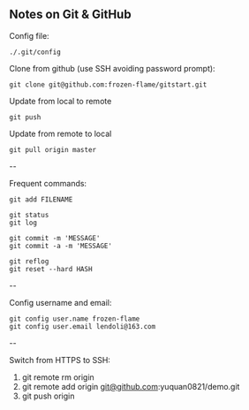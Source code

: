
Notes on Git & GitHub
----

Config file: 

    ./.git/config

Clone from github (use SSH avoiding password prompt):

    git clone git@github.com:frozen-flame/gitstart.git

Update from local to remote

    git push

Update from remote to local

    git pull origin master

--

Frequent commands:

    git add FILENAME

    git status
    git log

    git commit -m 'MESSAGE'
    git commit -a -m 'MESSAGE'

    git reflog
    git reset --hard HASH

--

Config username and email:

    git config user.name frozen-flame
    git config user.email lendoli@163.com

--

Switch from HTTPS to SSH:

1. git remote rm origin
2. git remote add origin git@github.com:yuquan0821/demo.git
3. git push origin 


